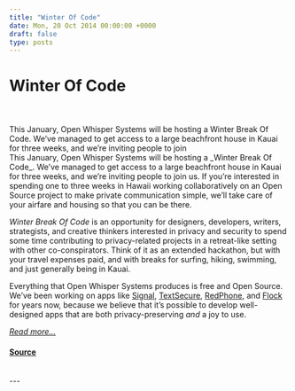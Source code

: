 ```yaml
---
title: "Winter Of Code"
date: Mon, 20 Oct 2014 00:00:00 +0000
draft: false
type: posts
---
```

# Winter Of Code

<br/>

<br/>
 This January, Open Whisper Systems will be hosting a Winter Break Of Code. We’ve managed to get access to a large beachfront house in Kauai for three weeks, and we’re inviting people to join
<br/>
This January, Open Whisper Systems will be hosting a _Winter Break Of Code_. We’ve managed to get access to a large beachfront house in Kauai for three weeks, and we’re inviting people to join us. If you’re interested in spending one to three weeks in Hawaii working collaboratively on an Open Source project to make private communication simple, we’ll take care of your airfare and housing so that you can be there.

_Winter Break Of Code_ is an opportunity for designers, developers, writers, strategists, and creative thinkers interested in privacy and security to spend some time contributing to privacy-related projects in a retreat-like setting with other co-conspirators. Think of it as an extended hackathon, but with your travel expenses paid, and with breaks for surfing, hiking, swimming, and just generally being in Kauai.

Everything that Open Whisper Systems produces is free and Open Source. We’ve been working on apps like [Signal](https://itunes.apple.com/us/app/signal-private-messenger/id874139669), [TextSecure](https://play.google.com/store/apps/details?id=org.thoughtcrime.securesms), [RedPhone](https://play.google.com/store/apps/details?id=org.thoughtcrime.redphone), and [Flock](https://play.google.com/store/apps/details?id=org.anhonesteffort.flock) for years now, because we believe that it’s possible to develop well-designed apps that are both privacy-preserving _and_ a joy to use.

[_Read more..._](https://signal.org/blog/winter-of-code/)

#### [Source](https://signal.org/blog/winter-of-code/)

<br/>
---
